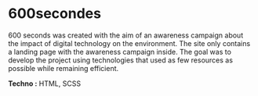 # 600secondes

600 seconds was created with the aim of an awareness campaign about the impact of digital technology on the environment. The site only contains a landing page with the awareness campaign inside. The goal was to develop the project using technologies that used as few resources as possible while remaining efficient.

<b>Techno :</b> HTML, SCSS
